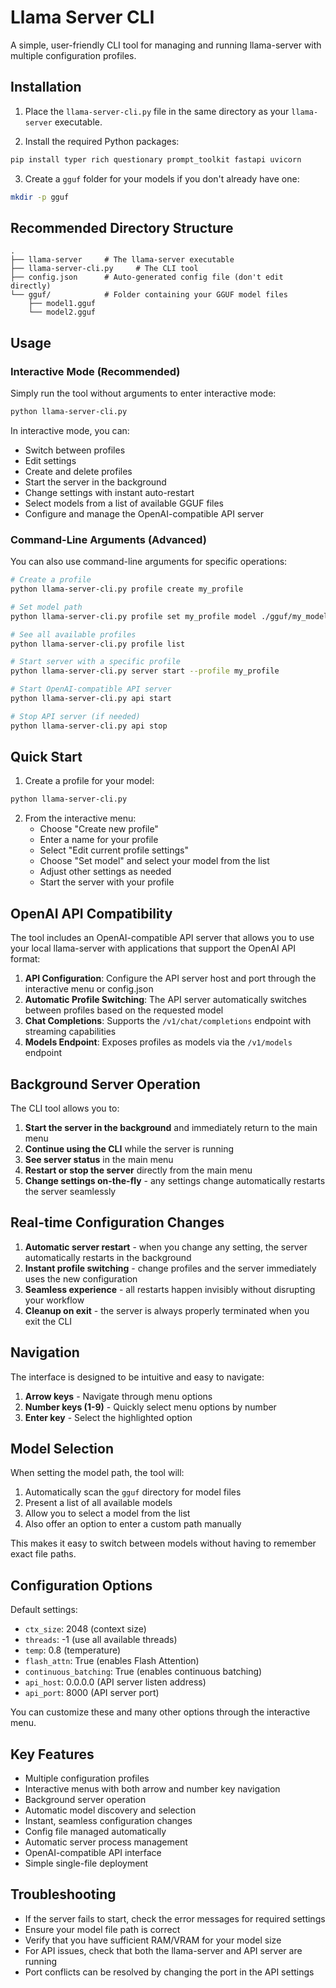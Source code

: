 # Llama Server CLI

A simple, user-friendly CLI tool for managing and running llama-server with multiple configuration profiles.

## Installation

1. Place the `llama-server-cli.py` file in the same directory as your `llama-server` executable.

2. Install the required Python packages:

```bash
pip install typer rich questionary prompt_toolkit fastapi uvicorn
```

3. Create a `gguf` folder for your models if you don't already have one:

```bash
mkdir -p gguf
```


## Recommended Directory Structure

```
.
├── llama-server     # The llama-server executable
├── llama-server-cli.py     # The CLI tool
├── config.json      # Auto-generated config file (don't edit directly)
└── gguf/            # Folder containing your GGUF model files
    ├── model1.gguf
    └── model2.gguf
```

## Usage

### Interactive Mode (Recommended)

Simply run the tool without arguments to enter interactive mode:

```bash
python llama-server-cli.py
```

In interactive mode, you can:
- Switch between profiles
- Edit settings
- Create and delete profiles
- Start the server in the background
- Change settings with instant auto-restart
- Select models from a list of available GGUF files
- Configure and manage the OpenAI-compatible API server

### Command-Line Arguments (Advanced)

You can also use command-line arguments for specific operations:

```bash
# Create a profile
python llama-server-cli.py profile create my_profile

# Set model path
python llama-server-cli.py profile set my_profile model ./gguf/my_model.gguf

# See all available profiles
python llama-server-cli.py profile list

# Start server with a specific profile
python llama-server-cli.py server start --profile my_profile

# Start OpenAI-compatible API server
python llama-server-cli.py api start

# Stop API server (if needed)
python llama-server-cli.py api stop
```

## Quick Start

1. Create a profile for your model:

```bash
python llama-server-cli.py
```

2. From the interactive menu:
   - Choose "Create new profile"
   - Enter a name for your profile
   - Select "Edit current profile settings"
   - Choose "Set model" and select your model from the list
   - Adjust other settings as needed
   - Start the server with your profile

## OpenAI API Compatibility

The tool includes an OpenAI-compatible API server that allows you to use your local llama-server with applications that support the OpenAI API format:

1. **API Configuration**: Configure the API server host and port through the interactive menu or config.json
2. **Automatic Profile Switching**: The API server automatically switches between profiles based on the requested model
3. **Chat Completions**: Supports the `/v1/chat/completions` endpoint with streaming capabilities
4. **Models Endpoint**: Exposes profiles as models via the `/v1/models` endpoint

## Background Server Operation

The CLI tool allows you to:

1. **Start the server in the background** and immediately return to the main menu
2. **Continue using the CLI** while the server is running
3. **See server status** in the main menu
4. **Restart or stop the server** directly from the main menu
5. **Change settings on-the-fly** - any settings change automatically restarts the server seamlessly

## Real-time Configuration Changes

1. **Automatic server restart** - when you change any setting, the server automatically restarts in the background
2. **Instant profile switching** - change profiles and the server immediately uses the new configuration
3. **Seamless experience** - all restarts happen invisibly without disrupting your workflow
4. **Cleanup on exit** - the server is always properly terminated when you exit the CLI

## Navigation

The interface is designed to be intuitive and easy to navigate:

1. **Arrow keys** - Navigate through menu options
2. **Number keys (1-9)** - Quickly select menu options by number
3. **Enter key** - Select the highlighted option

## Model Selection

When setting the model path, the tool will:
1. Automatically scan the `gguf` directory for model files
2. Present a list of all available models
3. Allow you to select a model from the list
4. Also offer an option to enter a custom path manually

This makes it easy to switch between models without having to remember exact file paths.

## Configuration Options

Default settings:
- `ctx_size`: 2048 (context size)
- `threads`: -1 (use all available threads)
- `temp`: 0.8 (temperature)
- `flash_attn`: True (enables Flash Attention)
- `continuous_batching`: True (enables continuous batching)
- `api_host`: 0.0.0.0 (API server listen address)
- `api_port`: 8000 (API server port)

You can customize these and many other options through the interactive menu.

## Key Features

- Multiple configuration profiles
- Interactive menus with both arrow and number key navigation
- Background server operation
- Automatic model discovery and selection
- Instant, seamless configuration changes
- Config file managed automatically
- Automatic server process management
- OpenAI-compatible API interface
- Simple single-file deployment

## Troubleshooting

- If the server fails to start, check the error messages for required settings
- Ensure your model file path is correct
- Verify that you have sufficient RAM/VRAM for your model size
- For API issues, check that both the llama-server and API server are running
- Port conflicts can be resolved by changing the port in the API settings
